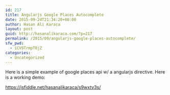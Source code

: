```yaml
---
id: 217
title: Angularjs Google Places Autocomplete
date: 2015-09-24T21:34:20+00:00
author: Hasan Ali Karaca
layout: post
guid: http://hasanalikaraca.com/?p=217
permalink: /2015/09/angularjs-google-places-autocomplete/
sfw_pwd:
  - iCV9TrmpT8jZ
categories:
  - Uncategorized
---
```

Here is a simple example of google places api w/ a angularjs directive. Here is a working demo:

<https://jsfiddle.net/hasanalikaraca/s9wxtv3s/>


 